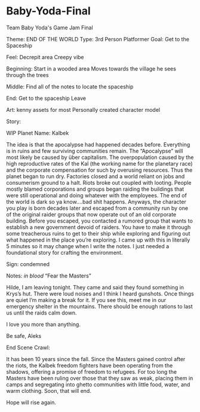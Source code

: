 # Baby-Yoda-Final
Team Baby Yoda's Game Jam Final

Theme: END OF THE WORLD
Type: 3rd Person Platformer
Goal: Get to the Spaceship

Feel:
Decrepit area
Creepy vibe

Beginning:
Start in a wooded area
Moves towards the village he sees through the trees

Middle:
Find all of the notes to locate the spaceship

End: 
Get to the spaceship 
Leave

Art:
kenny assets for most
Personally created character model


Story:

WIP Planet Name: Kalbek

The idea is that the apocalypse had happened decades before. Everything is in ruins and few surviving communities remain. The “Apocalypse” will most likely be caused by über capitalism. The overpopulation caused by the high reproductive rates of the Kal (the working name for the planetary race) and the corporate compensation for such by overusing resources. Thus the planet began to run dry. Factories closed and a world reliant on jobs and consumerism ground to a halt. Riots broke out coupled with looting. People mostly blamed corporations and groups began raiding the buildings that were still operational and doing whatever with the employees. The end of the world is dark so ya know….bad shit happens. Anyways, the character you play is born decades later and escaped from a community run by one of the original raider groups that now operate out of an old corporate building. Before you escaped, you contacted a rumored group that wants to establish a new government devoid of raiders. You have to make it through some treacherous ruins to get to their ship while exploring and figuring out what happened in the place you’re exploring. I came up with this in literally 5 minutes so it may change when I write the notes. I just needed a foundational story for crafting the environment.

Sign: condemned 

Notes:
*in blood* “Fear the Masters”

Hilde,
I am leaving tonight. They came and said they found something in Krys’s hut. There were loud noises and I think I heard gunshots. Once things are quiet I’m making a break for it. If you see this, meet me in our emergency shelter in the mountains. There should be enough rations to last us until the raids calm down.

I love you more than anything.

Be safe,
Aleks

End Scene Crawl:

It has been 10 years since the fall. Since the Masters gained control after the riots, the Kalbek freedom fighters have been operating from the shadows, offering a promise of freedom to refugees. For too long the Masters have been ruling over those that they saw as weak, placing them in camps and segregating into ghetto communities with little food, water, and warm clothing. Soon, that will end. 

Hope will rise again.
